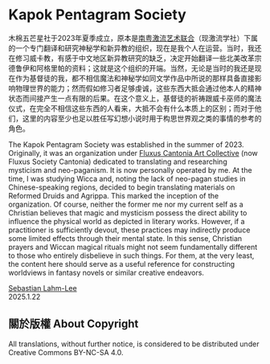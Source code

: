 # Kapok Pentagram Society

木棉五芒星社于2023年夏季成立，原本是[南粤激流艺术联合](https://fluxus-cantonia.org)（现激流学社）下属的一个专门翻译和研究神秘学和新异教的组织，现在是我个人在运营。当时，我还在修习威卡教，有感于中文地区新异教研究的缺乏，决定开始翻译一些北美改革宗德鲁伊和阿格里帕的资料；这就是这个组织的开端。当然，无论是当时的我还是现在作为基督徒的我，都不相信魔法和神秘学如同文学作品中所说的那样具备直接影响物理世界的能力；然而假如修习者足够虔诚，这些东西大抵会通过他本人的精神状态而间接产生一点有限的后果。在这个意义上，基督徒的祈祷跟威卡巫师的魔法仪式，在完全不相信这些东西的人看来，大抵不会有什么本质上的区别；而对于他们，这里的内容至少也足以胜任写幻想小说时用于构思世界观之类的事情的参考的角色。

The Kapok Pentagram Society was established in the summer of 2023. Originally, it was an organization under [Fluxus Cantonia Art Collective](https://fluxus.cantonia.org) (now Fluxus Society Cantonia) dedicated to translating and researching mysticism and neo-paganism. It is now personally operated by me. At the time, I was studying Wicca and, noting the lack of neo-pagan studies in Chinese-speaking regions, decided to begin translating materials on Reformed Druids and Agrippa. This marked the inception of the organization. Of course, neither the former me nor my current self as a Christian believes that magic and mysticism possess the direct ability to influence the physical world as depicted in literary works. However, if a practitioner is sufficiently devout, these practices may indirectly produce some limited effects through their mental state. In this sense, Christian prayers and Wiccan magical rituals might not seem fundamentally different to those who entirely disbelieve in such things. For them, at the very least, the content here should serve as a useful reference for constructing worldviews in fantasy novels or similar creative endeavors.

[Sebastian Lahm-Lee](https://sebastian.graphics)<br />
2025.1.22

## 關於版權 About Copyright

All translations, without further notice, is considered to be distributed under Creative Commons BY-NC-SA 4.0.
